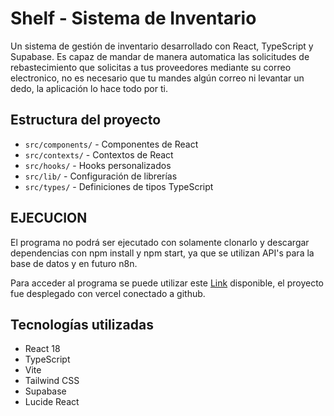 # Shelf - Sistema de Inventario

Un sistema de gestión de inventario desarrollado con React, TypeScript y Supabase.
Es capaz de mandar de manera automatica las solicitudes de rebastecimiento que solicitas a tus proveedores mediante su correo electronico, no es necesario que tu mandes algún correo ni levantar un dedo, la aplicación lo hace todo por ti.

## Estructura del proyecto

- `src/components/` - Componentes de React
- `src/contexts/` - Contextos de React
- `src/hooks/` - Hooks personalizados
- `src/lib/` - Configuración de librerías
- `src/types/` - Definiciones de tipos TypeScript
## EJECUCION

El programa no podrá ser ejecutado con solamente clonarlo y descargar dependencias con npm install y npm start, ya que se utilizan API's para la base de datos y en futuro n8n.

Para acceder al programa se puede utilizar este [Link](https://vercel.com/enriquecaso-6705s-projects/shelf) disponible, el proyecto fue desplegado con vercel conectado a github.

## Tecnologías utilizadas

- React 18
- TypeScript
- Vite
- Tailwind CSS
- Supabase
- Lucide React
